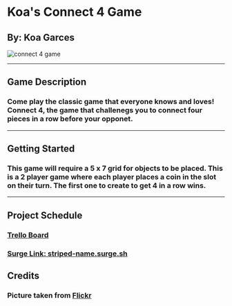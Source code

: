 # **Koa's Connect 4 Game**

## By: Koa Garces

![connect 4 game](https://live.staticflickr.com/3476/3315537273_e597f1387d_b.jpg)

***

## **Game Description**

### Come play the classic game that everyone knows and loves! Connect 4, the game that challenegs you to connect four pieces in a row before your opponet.

***

## **Getting Started**

### This game will require a 5 x 7 grid for objects to be placed. This is a 2 player game where each player places a coin in the slot on their turn. The first one to create to get 4 in a row wins.
***

## **Project Schedule**

### [Trello Board](https://trello.com/b/flZ4d9qk)

### [Surge Link: striped-name.surge.sh](striped-name.surge.sh) 

## Credits

### Picture taken from [Flickr](https://www.flickr.com/photos/lomokev/3315537273)
